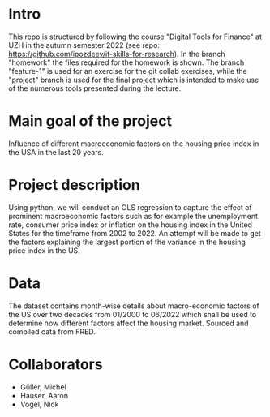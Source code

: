 # Intro
This repo is structured by following the course "Digital Tools for Finance" at UZH in the autumn semester 2022 (see repo: https://github.com/ipozdeev/it-skills-for-research). In the branch "homework" the files required for the homework is shown. The branch "feature-1" is used for an exercise for the git collab exercises, while the "project" branch is used for the final project which is intended to make use of the numerous tools presented during the lecture.

# Main goal of the project
Influence of different macroeconomic factors on the housing price index in the USA in the last 20 years.

# Project description
Using python, we will conduct an OLS regression to capture the effect of prominent macroeconomic factors such as for example the unemployment rate, consumer price index or inflation on the housing index in the United States for the timeframe from 2002 to 2022. An attempt will be made to get the factors explaining the largest portion of the variance in the housing price index in the US.

# Data
The dataset contains month-wise details about macro-economic factors of the US over two decades from 01/2000 to 06/2022 which shall be used to determine how different factors affect the housing market. Sourced and compiled data from FRED.

# Collaborators
- Güller, Michel
- Hauser, Aaron
- Vogel, Nick
